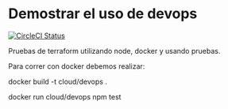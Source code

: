 # Demostrar el uso de devops

[![CircleCI Status](https://circleci.com/gh/edisoncast/Servicios_nube.svg?style=svg)](https://circleci.com/gh/edisoncast/Servicios_nube)

Pruebas de terraform utilizando node, docker y usando pruebas.

Para correr con docker debemos realizar:

docker build -t cloud/devops .

docker run cloud/devops npm test
